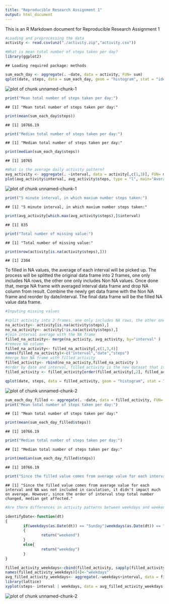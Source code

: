 ```yaml
---
title: "Reproducible Research Assignment 1"
output: html_document
---
```


This is an R Markdown document for Reproducible Research Assignment 1




```r
#Loading and preprocessing the data
activity <- read.csv(unz("./activity.zip","activity.csv"))

#What is mean total number of steps taken per day?
library(ggplot2)
```

```
## Loading required package: methods
```

```r
sum_each_day <- aggregate(. ~date, data = activity, FUN= sum)
qplot(date, steps, data = sum_each_day, geom = "histogram", stat = "identity", main = "Total number of steps taken each day")
```

![plot of chunk unnamed-chunk-1](figure/unnamed-chunk-1-1.png) 

```r
print("Mean total number of steps taken per day:")
```

```
## [1] "Mean total number of steps taken per day:"
```

```r
print(mean(sum_each_day$steps))
```

```
## [1] 10766.19
```

```r
print("Median total number of steps taken per day:")
```

```
## [1] "Median total number of steps taken per day:"
```

```r
print(median(sum_each_day$steps))
```

```
## [1] 10765
```

```r
#What is the average daily activity pattern?
avg_activity <- aggregate(. ~interval, data = activity[,c(1,3)], FUN= mean)
plot(avg_activity$interval, avg_activity$steps, type = "l", main="Average number of steps taken")
```

![plot of chunk unnamed-chunk-1](figure/unnamed-chunk-1-2.png) 

```r
print("5 minute interval, in which maxium number steps taken:")
```

```
## [1] "5 minute interval, in which maxium number steps taken:"
```

```r
print(avg_activity[which.max(avg_activity$steps),]$interval)
```

```
## [1] 835
```

```r
print("Total number of missing value:")
```

```
## [1] "Total number of missing value:"
```

```r
print(nrow(activity[is.na(activity$steps),]))
```

```
## [1] 2304
```


To filled in NA values, the average of each interval will be picked up. The process will be splitted the original data frame into 2 frames, one only includes NA rows, the other one only includes Non NA values. Once done that, merge NA frame with averaged interval data frame and drop NA column from result. Combine the newly get data frame with the Non NA frame and reorder by date/interval. The final data frame will be the filled NA value data frame.


```r
#Inputing missing values

#split activity into 2 frames. one only includes NA rows, the other one has all value filled.
na_activity<- activity[is.na(activity$steps),]
no_na_activity<- activity[!is.na(activity$steps),]
#join interval average with the NA frame
filled_na_activity<- merge(na_activity, avg_activity, by="interval" )
#remove NA column
filled_na_activity<- filled_na_activity[,c(1,3,4)]
names(filled_na_activity)<-c("interval","date","steps")
#merge Non NA frame with filled activity
filled_activity<- rbind(no_na_activity,filled_na_activity )
#order by date and interval, filled_activity is the new dataset that is equal to the original dataset but with the missing data filled in 
filled_activity <- filled_activity[order(filled_activity[,2], filled_activity[,3]),]

qplot(date, steps, data = filled_activity, geom = "histogram", stat = "identity", main = "Total number of steps taken each day")
```

![plot of chunk unnamed-chunk-2](figure/unnamed-chunk-2-1.png) 

```r
sum_each_day_filled <- aggregate(. ~date, data = filled_activity, FUN= sum)
print("Mean total number of steps taken per day:")
```

```
## [1] "Mean total number of steps taken per day:"
```

```r
print(mean(sum_each_day_filled$steps))
```

```
## [1] 10766.19
```

```r
print("Median total number of steps taken per day:")
```

```
## [1] "Median total number of steps taken per day:"
```

```r
print(median(sum_each_day_filled$steps))
```

```
## [1] 10766.19
```

```r
print("Since the filled value comes from average value for each interval and NA was not included in caculation, it didn't impact much on average. However, since the order of interval step total number changed, median get affected.")
```

```
## [1] "Since the filled value comes from average value for each interval and NA was not included in caculation, it didn't impact much on average. However, since the order of interval step total number changed, median get affected."
```

```r
#Are there differences in activity patterns between weekdays and weekends?

identifyDate<-function(dt)
{
        if(weekdays(as.Date(dt)) == "Sunday"|weekdays(as.Date(dt)) == "Saturday")
        {
                return("weekend")
        }
        else{
                return("weekday")
        }
}

filled_activity_weekdays<-cbind(filled_activity, sapply(filled_activity$date, identifyDate))
names(filled_activity_weekdays)[4]<-"weekdays"
avg_filled_activity_weekdays<- aggregate(.~weekdays+interval, data = filled_activity_weekdays, FUN= mean)
library(lattice)
xyplot(steps~ interval | weekdays, data = avg_filled_activity_weekdays, type = "l", layout = c(1,2), main = "Average of steps for intervals across weekend and weekday")
```

![plot of chunk unnamed-chunk-2](figure/unnamed-chunk-2-2.png) 

